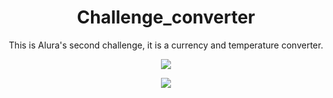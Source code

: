 <h1 align="center"> Challenge_converter </h1>
<p align="center">This is Alura's second challenge, it is a currency and temperature converter.</p>
<p align="center">
<img src="https://img.shields.io/badge/Alura-Latam-blue">
</p>
<p align="center">
<img src="https://github.com/DMASSD/Challenge_converter/assets/126439616/02711edd-762a-49ee-98bc-bd88e1925f29">
</p>
